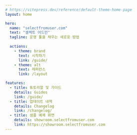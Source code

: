 ```yaml
---
# https://vitepress.dev/reference/default-theme-home-page
layout: home

hero:
  name: "selectfromuser.com"
  text: "셀렉트 어드민"
  tagline: 운영 툴을 채우는 새로운 방법
  
  actions:
    - theme: brand
      text: 시작하기
      link: /guide/
    - theme: alt
      text: 레퍼런스
      link: /layout

features:
  - title: 튜토리얼 및 가이드
    details: Guides
    link: /guide/
  - title: 업데이트 내역
    details: Changelog
    link: /changelog/
  - title: 샘플 예제 화면
    details: showroom.selectfromuser.com
    link: https://showroom.selectfromuser.com
---
```


